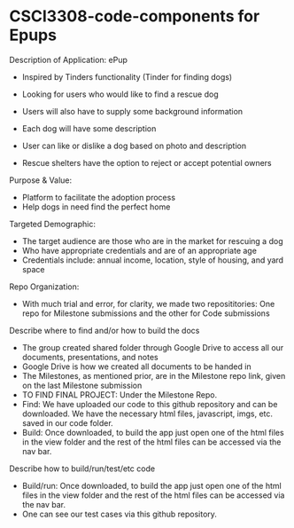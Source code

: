 # CSCI3308-code-components for Epups

Description of Application: ePup

- Inspired by Tinders functionality (Tinder for finding dogs)

- Looking for users who would like to find a rescue dog

- Users will also have to supply some background information

- Each dog will have some description

- User can like or dislike a dog based on photo and description  

- Rescue shelters have the option to reject or accept potential owners

Purpose & Value:
  - Platform to facilitate the adoption process
  - Help dogs in need find the perfect home  

Targeted Demographic:
  - The target audience are those who are in the market for rescuing a dog
  - Who have appropriate credentials and are of an appropriate age
  - Credentials include: annual income, location, style of housing, and yard space 

Repo Organization:
 - With much trial and error, for clarity, we made two reposititories: One repo for Milestone submissions and the other for Code   submissions
 
Describe where to find and/or how to build the docs 
 - The group created shared folder through Google Drive to access all our documents, presentations, and notes
 - Google Drive is how we created all documents to be handed in
 - The Milestones, as mentioned prior, are in the Milestone repo link, given on the last Milestone submission
 - TO FIND FINAL PROJECT: Under the Milestone Repo.
 - Find: We have uploaded our code to this github repository and can be downloaded. We have the necessary html files, javascript, imgs, etc. saved in our code folder. 
 - Build: Once downloaded, to build the app just open one of the html files in the view folder
  and the rest of the html files can be accessed via the nav bar.

Describe how to build/run/test/etc code 
 - Build/run: Once downloaded, to build the app just open one of the html files in the view folder
  and the rest of the html files can be accessed via the nav bar.
 - One can see our test cases via this github repository.
